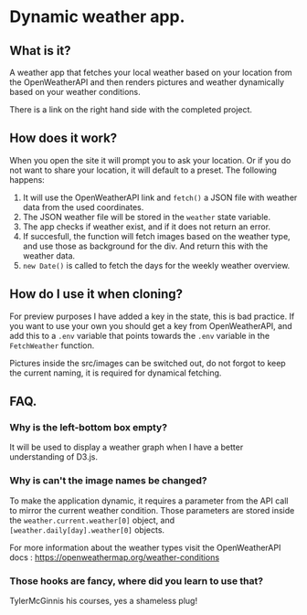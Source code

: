 # Dynamic weather app.

## What is it?

A weather app that fetches your local weather based on your location from the OpenWeatherAPI and then renders pictures and weather dynamically based on your weather conditions. 

There is a link on the right hand side with the completed project.

## How does it work?

When you open the site it will prompt you to ask your location. Or if you do not want to share your location, it will default to a preset. The following happens:

1. It will use the OpenWeatherAPI link and `fetch()` a JSON file with weather data from the used coordinates.
2. The JSON weather file will be stored in the `weather` state variable.
3. The app checks if weather exist, and if it does not return an error.
4. If succesfull, the function will fetch images based on the weather type, and use those as background for the div. And return this with the weather data.
5. `new Date()` is called to fetch the days for the weekly weather overview.

## How do I use it when cloning?

For preview purposes I have added a key in the state, this is bad practice. If you want to use your own you should get a key from OpenWeatherAPI, and add this to a `.env` variable that points towards the `.env` variable in the `FetchWeather` function.

Pictures inside the src/images can be switched out, do not forgot to keep the current naming, it is required for dynamical fetching.

## FAQ.

### Why is the left-bottom box empty?

It will be used to display a weather graph when I have a better understanding of D3.js.

### Why is can't the image names be changed?

To make the application dynamic, it requires a parameter from the API call to mirror the current weather condition. Those parameters are stored inside the `weather.current.weather[0]` object, and `[weather.daily[day].weather[0]` objects. 

For more information about the weather types visit the OpenWeatherAPI docs : https://openweathermap.org/weather-conditions

### Those hooks are fancy, where did you learn to use that?

TylerMcGinnis his courses, yes a shameless plug!

